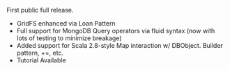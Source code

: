 First public full release.  

+ GridFS enhanced via Loan Pattern
+ Full support for MongoDB Query operators via fluid syntax (now with lots of testing to minimize breakage)
+ Added support for Scala 2.8-style Map interaction w/ DBObject. Builder pattern, +=, etc.
+ Tutorial Available

